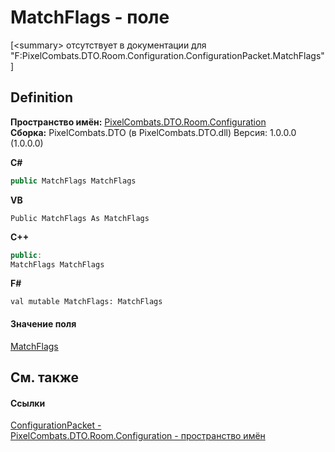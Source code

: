 # MatchFlags - поле


\[&lt;summary&gt; отсутствует в документации для "F:PixelCombats.DTO.Room.Configuration.ConfigurationPacket.MatchFlags"\]



## Definition
**Пространство имён:** <a href="59a06abb-9c8d-ba4f-76c9-481d9ea8c911">PixelCombats.DTO.Room.Configuration</a>  
**Сборка:** PixelCombats.DTO (в PixelCombats.DTO.dll) Версия: 1.0.0.0 (1.0.0.0)

**C#**
``` C#
public MatchFlags MatchFlags
```
**VB**
``` VB
Public MatchFlags As MatchFlags
```
**C++**
``` C++
public:
MatchFlags MatchFlags
```
**F#**
``` F#
val mutable MatchFlags: MatchFlags
```



#### Значение поля
<a href="6d6224e5-8824-cb89-f24a-7a74cff4418b">MatchFlags</a>

## См. также


#### Ссылки
<a href="5c74ef6a-3290-2440-852e-f420f385a975">ConfigurationPacket - </a>  
<a href="59a06abb-9c8d-ba4f-76c9-481d9ea8c911">PixelCombats.DTO.Room.Configuration - пространство имён</a>  
